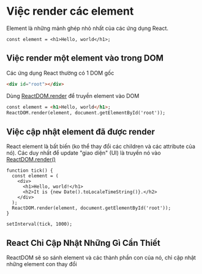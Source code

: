 # Việc render các element

Element là những mảnh ghép nhỏ nhất của các ứng dụng React.
```tsx
const element = <h1>Hello, world</h1>;
```

## Việc render một element vào trong DOM
Các ứng dụng React thường có 1 DOM gốc
```html
<div id="root"></div>
```
Dùng [ReactDOM.render](https://vi.reactjs.org/docs/react-dom.html#render) để truyền element vào DOM
```html
const element = <h1>Hello, world</h1>;
ReactDOM.render(element, document.getElementById('root'));
```

## Việc cập nhật element đã được render
React element là bất biến (ko thể thay đổi các children và các attribute của nó).
Các duy nhất để update "giao diện" (UI) là truyền nó vào [ReactDOM.render()](https://vi.reactjs.org/docs/react-dom.html#render)
```tsx
function tick() {
  const element = (
    <div>
      <h1>Hello, world!</h1>
      <h2>It is {new Date().toLocaleTimeString()}.</h2>
    </div>
  );
  ReactDOM.render(element, document.getElementById('root'));
}

setInterval(tick, 1000);
```

## React Chỉ Cập Nhật Những Gì Cần Thiết
ReactDOM sẽ so sánh element và các thành phần con của nó, chỉ cập nhật những element con thay đổi